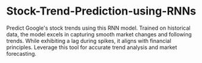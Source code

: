 # Stock-Trend-Prediction-using-RNNs
Predict Google's stock trends using this RNN model. Trained on historical data, the model excels in capturing smooth market changes and following trends. While exhibiting a lag during spikes, it aligns with financial principles. Leverage this tool for accurate trend analysis and market forecasting.
